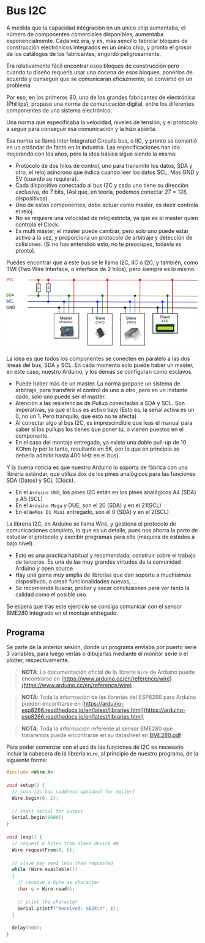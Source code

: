 # Bus I2C

A medida que la capacidad integración en un único chip aumentaba, el número de componentes comerciales disponibles, aumentaba exponencialmente. Cada vez era, y es, más sencillo fabricar bloques de construcción electrónicos integrados en un único chip, y pronto el grosor de los catálogos de los fabricantes, engordó peligrosamente.

Era relativamente fácil encontrar esos bloques de construcción pero cuando tu diseño requería usar una docena de esos bloques, ponerlos de acuerdo y conseguir que se comunicaran eficazmente, se convirtió en un problema.

Por eso, en los primeros 80, uno de los grandes fabricantes de electrónica (Phillips), propuso una norma de comunicación digital, entre los diferentes componentes de una sistema electrónico.

Una norma que especificaba la velocidad, niveles de tensión, y el protocolo a seguir para conseguir esa comunicación y la hizo abierta.

Esa norma se llamó Inter Integrated Circuits bus, o IIC, y pronto se convirtió en un estándar de facto en la industria. Las especificaciones han ido mejorando con los años, pero la idea básica sigue siendo la misma:
 
* Protocolo de dos hilos de control, uno para transmitir los datos, SDA y otro, el reloj asíncrono que indica cuando leer los datos SCL. Mas GND y 5V (cuando se requiera).
* Cada dispositivo conectado al bus I2C y cada uno tiene su dirección exclusiva, de 7 bits, (Asi que, en teoría, podemos conectar 27 = 128, dispositivos).
* Uno de estos componentes, debe actuar como master, es decir controla el reloj.
* No se requiere una velocidad de reloj estricta, ya que es el master quien controla el Clock.
* Es multi master, el master puede cambiar, pero solo uno puede estar activo a la vez, y proporciona un protocolo de arbitraje y detección de colisiones. (Si no has entendido esto, no te preocupes, todavía es pronto).

Puedes encontrar que a este bus se le llama I2C, IIC o I2C, y también, como TWI (Two Wire Interface, o interface de 2 hilos), pero siempre es lo mismo.

![Diagrama de conexión I2C](I2C-diagram.jpg)

La idea es que todos los componentes se conecten en paralelo a las dos líneas del bus, SDA y SCL. En cada momento solo puede haber un master, en este caso, nuestro Arduino, y los demás se configuran como esclavos.

* Puede haber más de un master. La norma propone un sistema de arbitraje, para transferir el control de uno a otro, pero en un instante dado, solo uno puede ser el master.
* Atención a las resistencias de Pullup conectadas a SDA y SCL. Son imperativas, ya que el bus es activo bajo (Esto es, la señal activa es un 0, no un 1. Pero tranquilo, que esto no te afecta)
* Al conectar algo al bus I2C, es imprescindible que leas el manual para saber si los pullups los tienes que poner tú, o vienen puestos en el componente.
* En el caso del montaje entregado, ya existe una doble pull-up de 10 KOhm (y por lo tanto, resultante en 5K, por lo que en principio se debería admitir hasta 400 kHz en el bus).

Y la buena noticia es que nuestro Arduino lo soporta de fábrica con una librería estándar, que utiliza dos de los pines analógicos para las funciones SDA (Datos) y SCL (Clock).

* En el `Arduino UNO`, los pines I2C están en los pines analógicos A4 (SDA) y A5 (SCL)
* En el `Arduino Mega` y DUE, son el 20 (SDA) y en el 21(SCL)
* En el `WeMos D1 Mini` entregado, son el 0 (SDA) y en el 2(SCL)

La librería I2C, en Arduino se llama Wire, y gestiona el protocolo de comunicaciones completo, lo que es un detalle, pues nos ahorra la parte de estudiar el protocolo y escribir programas para ello (maquina de estados a bajo nivel).

* Esto es una practica habitual y recomendada, construir sobre el trabajo de terceros. Es una de las muy grandes virtudes de la comunidad Arduino y open source.
* Hay una gama muy amplia de librerias que dan soporte a muchisimos dispositivos, o crean funcionalidades nuevas, ...
* Se recomienda buscar, probar y sacar conclusiones para ver tanto la calidad como el posible uso.

Se espera que tras este ejercicio se consiga comunicar con el sensor BME280 integrado en el montaje entregado.

## Programa

Se parte de la anterior sesión, donde un programa enviaba por puerto serie 3 variables, para luego verlas o dibujarlas mediante el monitor serie o el plotter, respectivamente.

> **NOTA**: La documentación oficial de la libreria `Wire` de Arduino puede encontrarse en [https://www.arduino.cc/en/reference/wire](https://www.arduino.cc/en/reference/wire)

> **NOTA**: Toda la información de las librerias del ESP8266 para Arduíno pueden encontrarse en [https://arduino-esp8266.readthedocs.io/en/latest/libraries.html](https://arduino-esp8266.readthedocs.io/en/latest/libraries.html)

> **NOTA**: Toda la información referente al sensor BME280 que trataremos puede encontrarse en su datasheet en [BME280.pdf](BME280.pdf)

Para poder comenzar con el uso de las funciones de I2C es necesario incluir la cabecera de la libreria `Wire`, al principio de nuestro programa, de la siguiente forma:

```C
#include <Wire.h>

void setup() {
  // join i2c bus (address optional for master)
  Wire.begin(0, 2);

  // start serial for output
  Serial.begin(9600);
}

void loop() {
  // request 6 bytes from slave device #8
  Wire.requestFrom(8, 6);

  // slave may send less than requested
  while (Wire.available())
  {
    // receive a byte as character
    char c = Wire.read();

    // print the character
    Serial.printf("Received: %02X\n", c);
  }

  delay(500);
}
```
